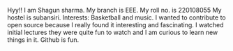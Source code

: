 Hyy!!
I am Shagun sharma.
My branch is EEE.
My roll no. is 220108055
My hostel is subansiri.
Interests: Basketball and music.
I wanted to contribute to open source because I really found it interesting and fascinating. I watched initial lectures they were quite fun to watch and I am curious to learn new things in it. Github is fun.
